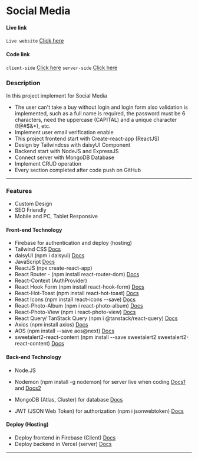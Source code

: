 # Social Media

#### Live link

`Live website` [Click here]()
<!-- `client-side` [Click here]() -->
<!-- `server-side` [Click here]() -->

#### Code link 

<!-- `GitHub` [Click here](https://github.com/nurulcse7/social-media-frontend) -->
`client-side` [Click here](https://github.com/nurulcse7/social-media-frontend)
`server-side` [Click here]()

### Description
In this project implement for Social Media
- The user can't take a buy without login and login form also validation is implemented, such as a full name is required, the password must be 6 characters, need the uppercase (CAPITAL) and a unique character (!@#$&*), etc.
- Implement user email verification enable
- This project frontend start with Create-react-app (ReactJS)
- Design by Tailwindcss with daisyUI Component 
- Backend start with NodeJS and ExpressJS
- Connect server with MongoDB Database
- Implement CRUD operation
- Every section completed after code push on GitHub

--- 

### Features 
- Custom Design 
- SEO Friendly 
- Mobile and PC, Tablet Responsive 


#### Front-end Technology

- Firebase for authentication and deploy (hosting)
- Tailwind CSS [Docs](https://tailwindcss.com/docs/guides/create-react-app)
- daisyUI (npm i daisyui) [Docs](https://daisyui.com/docs/install/)
- JavaScript [Docs]()
- ReactJS (npx create-react-app)
- React Router - (npm install react-router-dom) [Docs](https://reactrouter.com/en/main)
- React-Context (AuthProvider)
- React Hook Form (npm install react-hook-form) [Docs](https://react-hook-form.com/)
- React-Hot-Toast (npm install react-hot-toast) [Docs](https://react-hot-toast.com/docs)
- React Icons (npm install react-icons --save) [Docs](https://react-icons.github.io/react-icons/)
- React-Photo-Album (npm i react-photo-album) [Docs](https://www.npmjs.com/package/react-photo-album)
- React-Photo-View (npm i react-photo-view) [Docs](https://www.npmjs.com/package/react-photo-view)
- React Query/ TanStack Query (npm i @tanstack/react-query) [Docs](https://tanstack.com/query/v4/docs/react/installation)
- Axios (npm install axios) [Docs](https://axios-http.com/docs/intro)
- AOS (npm install --save aos@next) [Docs](https://michalsnik.github.io/aos/)
- sweetalert2-react-content (npm install --save sweetalert2 sweetalert2-react-content) [Docs](https://sweetalert2.github.io/recipe-gallery/)
<!-- - TypewriterJS (npm i typewriter-effect) [Docs]() -->


#### Back-end Technology

- Node.JS
- Nodemon (npm install -g nodemon)
  for server live when coding [Docs1](https://nodemon.io/) and [Docs2](https://www.npmjs.com/package/nodemon)

- MongoDB (Atlas, Cluster) for database [Docs](https://cloud.mongodb.com/)

<!-- - React Query/ TanStack Query (npm i @tanstack/react-query) [Docs](https://tanstack.com/query/v4/docs/react/installation) -->

- JWT (JSON Web Token) for authorization (npm i jsonwebtoken) [Docs](https://www.npmjs.com/package/jsonwebtoken)

<!-- - Nodemailer (npm install nodemailer) [Docs](https://nodemailer.com/about/)
- Mail gun () [Docs](https://app.mailgun.com/mg/dashboard) (https://www.npmjs.com/package/nodemailer-mailgun-transport) (npm i nodemailer-mailgun-transport) -->

#### Deploy (Hosting)
- Deploy frontend in Firebase (Client) [Docs](https://console.firebase.google.com/)
- Deploy backend in Vercel (server) [Docs](https://vercel.com/dashboard)



---


<!-- 
# Getting Started with Create React App

This project was bootstrapped with [Create React App](https://github.com/facebook/create-react-app).

## Available Scripts

In the project directory, you can run:

### `npm start`

Runs the app in the development mode.\
Open [http://localhost:3000](http://localhost:3000) to view it in your browser.

The page will reload when you make changes.\
You may also see any lint errors in the console.

### `npm test`

Launches the test runner in the interactive watch mode.\
See the section about [running tests](https://facebook.github.io/create-react-app/docs/running-tests) for more information.

### `npm run build`

Builds the app for production to the `build` folder.\
It correctly bundles React in production mode and optimizes the build for the best performance.

The build is minified and the filenames include the hashes.\
Your app is ready to be deployed!

See the section about [deployment](https://facebook.github.io/create-react-app/docs/deployment) for more information.

### `npm run eject`

**Note: this is a one-way operation. Once you `eject`, you can't go back!**

If you aren't satisfied with the build tool and configuration choices, you can `eject` at any time. This command will remove the single build dependency from your project.

Instead, it will copy all the configuration files and the transitive dependencies (webpack, Babel, ESLint, etc) right into your project so you have full control over them. All of the commands except `eject` will still work, but they will point to the copied scripts so you can tweak them. At this point you're on your own.

You don't have to ever use `eject`. The curated feature set is suitable for small and middle deployments, and you shouldn't feel obligated to use this feature. However we understand that this tool wouldn't be useful if you couldn't customize it when you are ready for it.

## Learn More

You can learn more in the [Create React App documentation](https://facebook.github.io/create-react-app/docs/getting-started).

To learn React, check out the [React documentation](https://reactjs.org/).

### Code Splitting

This section has moved here: [https://facebook.github.io/create-react-app/docs/code-splitting](https://facebook.github.io/create-react-app/docs/code-splitting)

### Analyzing the Bundle Size

This section has moved here: [https://facebook.github.io/create-react-app/docs/analyzing-the-bundle-size](https://facebook.github.io/create-react-app/docs/analyzing-the-bundle-size)

### Making a Progressive Web App

This section has moved here: [https://facebook.github.io/create-react-app/docs/making-a-progressive-web-app](https://facebook.github.io/create-react-app/docs/making-a-progressive-web-app)

### Advanced Configuration

This section has moved here: [https://facebook.github.io/create-react-app/docs/advanced-configuration](https://facebook.github.io/create-react-app/docs/advanced-configuration)

### Deployment

This section has moved here: [https://facebook.github.io/create-react-app/docs/deployment](https://facebook.github.io/create-react-app/docs/deployment)

### `npm run build` fails to minify

This section has moved here: [https://facebook.github.io/create-react-app/docs/troubleshooting#npm-run-build-fails-to-minify](https://facebook.github.io/create-react-app/docs/troubleshooting#npm-run-build-fails-to-minify)

 -->